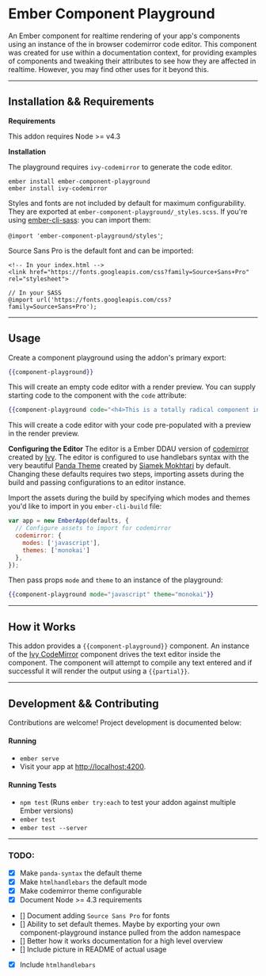 # Ember Component Playground

An Ember component for realtime rendering of your app's components using an instance of the in browser codemirror code editor. This component was created for use within a documentation context, for providing examples of components and tweaking their attributes to see how they are affected in realtime. However, you may find other uses for it beyond this.

***

## Installation && Requirements

**Requirements**

This addon requires Node >= v4.3

**Installation**

The playground requires `ivy-codemirror` to generate the code editor.

```
ember install ember-component-playground
ember install ivy-codemirror
```

Styles and fonts are not included by default for maximum configurability. They are exported at `ember-component-playground/_styles.scss`. If you're using [ember-cli-sass](https://github.com/aexmachina/ember-cli-sass): you can import them:

`@import 'ember-component-playground/styles'`;

Source Sans Pro is the default font and can be imported:

```
<!-- In your index.html -->
<link href="https://fonts.googleapis.com/css?family=Source+Sans+Pro" rel="stylesheet">

// In your SASS
@import url('https://fonts.googleapis.com/css?family=Source+Sans+Pro');
```

***

## Usage

Create a component playground using the addon's primary export:

```handlebars
{{component-playground}}
```

This will create an empty code editor with a render preview. You can supply starting code to the component with the `code` attribute:

```handlebars
{{component-playground code="<h4>This is a totally radical component in my project:</h4> {{radical-component}}"}}
```

This will create a code editor with your code pre-populated with a preview in the render preview.

**Configuring the Editor**
The editor is a Ember DDAU version of [codemirror](https://codemirror.net/) created by [Ivy](https://github.com/IvyApp/ivy-codemirror). The editor is configured to use handlebars syntax with the very beautiful [Panda Theme](https://github.com/PandaTheme) created by [Siamek Mokhtari](https://github.com/siamak) by default. Changing these defaults requires two steps, importing assets during the build and passing configurations to an editor instance.

Import the assets during the build by specifying which modes and themes you'd like to import in you `ember-cli-build` file:

```javascript
var app = new EmberApp(defaults, {
  // Configure assets to import for codemirror
  codemirror: {
    modes: ['javascript'],
    themes: ['monokai']
  },
});
```

Then pass props `mode` and `theme` to an instance of the playground:

```handlebars
{{component-playground mode="javascript" theme="monokai"}}
```

***

## How it Works

This addon provides a `{{component-playground}}` component. An instance of the [Ivy CodeMirror](https://github.com/IvyApp/ivy-codemirror) component drives the text editor inside the component. The component will attempt to compile any text entered and if successful it will render the output using a `{{partial}}`.

***

## Development && Contributing

Contributions are welcome! Project development is documented below:

#### Running

* `ember serve`
* Visit your app at [http://localhost:4200](http://localhost:4200).

#### Running Tests

* `npm test` (Runs `ember try:each` to test your addon against multiple Ember versions)
* `ember test`
* `ember test --server`

***

### TODO:

- [x] Make `panda-syntax` the default theme
- [x] Make `htmlhandlebars` the default mode
- [x] Make codemirror theme configurable
- [x] Document Node >= 4.3 requirements
- [] Document adding `Source Sans Pro` for fonts
- [] Ability to set default themes. Maybe by exporting your own component-playground instance pulled from the addon namespace
- [] Better how it works documentation for a high level overview
- [] Include picture in README of actual usage
- [x] Include `htmlhandlebars`
